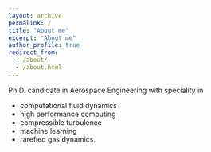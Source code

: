 ```yaml
---
layout: archive
permalink: /
title: "About me"
excerpt: "About me"
author_profile: true
redirect_from: 
  - /about/
  - /about.html
---
```


Ph.D. candidate in Aerospace Engineering with speciality in

* computational fluid dynamics
* high performance computing
* compressible turbulence
* machine learning
* rarefied gas dynamics.  

